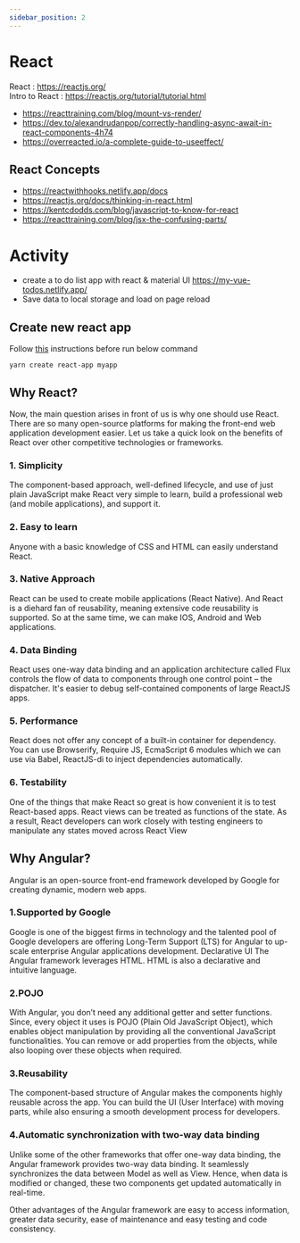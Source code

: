```yaml
---
sidebar_position: 2
---
```


# React

React : https://reactjs.org/ <br/>
Intro to React : https://reactjs.org/tutorial/tutorial.html <br/>

- https://reacttraining.com/blog/mount-vs-render/
- https://dev.to/alexandrudanpop/correctly-handling-async-await-in-react-components-4h74
- https://overreacted.io/a-complete-guide-to-useeffect/

## React Concepts

- https://reactwithhooks.netlify.app/docs
- https://reactjs.org/docs/thinking-in-react.html
- https://kentcdodds.com/blog/javascript-to-know-for-react
- https://reacttraining.com/blog/jsx-the-confusing-parts/

# Activity

- create a to do list app with react & material UI https://my-vue-todos.netlify.app/
- Save data to local storage and load on page reload

## Create new react app

Follow [this](node.md) instructions before run below command

`yarn create react-app myapp`

## Why React?

Now, the main question arises in front of us is why one should use React. There are so many open-source platforms for making the front-end web application development easier. Let us take a quick look on the benefits of React over other competitive technologies or frameworks.

### 1. Simplicity
 
The component-based approach, well-defined lifecycle, and use of just plain JavaScript make React very simple to learn, build a professional web (and mobile applications), and support it.
 
### 2. Easy to learn
 
Anyone with a basic knowledge of CSS and HTML can easily understand React. 

### 3. Native Approach
 
React can be used to create mobile applications (React Native). And React is a diehard fan of reusability, meaning extensive code reusability is supported. So at the same time, we can make IOS, Android and Web applications.
 
### 4. Data Binding
 
React uses one-way data binding and an application architecture called Flux controls the flow of data to components through one control point – the dispatcher. It's easier to debug self-contained components of large ReactJS apps.
 
### 5. Performance
 
React does not offer any concept of a built-in container for dependency. You can use Browserify, Require JS, EcmaScript 6 modules which we can use via Babel, ReactJS-di to inject dependencies automatically.
 
### 6. Testability
 
One of the things that make React so great is how convenient it is to test React-based apps. React views can be treated as functions of the state. As a result, React developers can work closely with testing engineers to manipulate any states moved across React View

## Why Angular?

Angular is an open-source front-end framework developed by Google for creating dynamic, modern web apps.

### 1.Supported by Google

Google is one of the biggest firms in technology and the talented pool of Google developers are offering Long-Term Support (LTS) for Angular to up-scale enterprise Angular applications development.
Declarative UI
The Angular framework leverages HTML. HTML is also a declarative and intuitive language.

### 2.POJO

With Angular, you don’t need any additional getter and setter functions. Since, every object it uses is POJO (Plain Old JavaScript Object), which enables object manipulation by providing all the conventional JavaScript functionalities. You can remove or add properties from the objects, while also looping over these objects when required.

### 3.Reusability

The component-based structure of Angular makes the components highly reusable across the app. You can build the UI (User Interface) with moving parts, while also ensuring a smooth development process for developers.

### 4.Automatic synchronization with two-way data binding

Unlike some of the other frameworks that offer one-way data binding, the Angular framework provides two-way data binding. It seamlessly synchronizes the data between Model as well as View. Hence, when data is modified or changed, these two components get updated automatically in real-time.

Other advantages of the Angular framework are easy to access information, greater data security, ease of maintenance and easy testing and code consistency.
